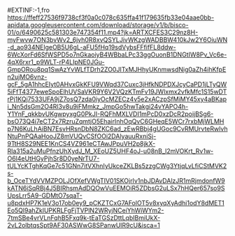 #EXTINF:-1,fro
https://ffeff27536f9738cf3f0a0c078c635ffa41f179635fb33e04aae0bb-apidata.googleusercontent.com/download/storage/v1/b/bisco-01/o/6490625c581303e747354f11.mp4?jk=ARTXCFES3C29nz8H-myFwvw7ON3bvWv2_6jvh0R8xvQSYLJivWKzgWADBBW410kJw2Y6OiuWN-d_ao934NElgeOB5U6gL-aFU5fHq19sdVybsFFfifFL8ddw-6WcXorFd6SfWSPD5o7nGkaoiyB4WBbaLPc33ggOuonB1DNGtIW8Pv_Vc6e-4qX6rxr1_p9WLT-rP4LIpNE0JGu-GmpORou8pq1SwAzYvWLfTDrh2ZO0JITxMJHhyUKnmwsdNig0aZh4ihKfpEn2ujMO6vnz-gcF_5gA1hhcEIyt0AHvxGkKFU9VWqd37Cuxc3jHfkNDPDXJcyCaPD1jLTyQW5iFfT4377eweSpoElhUVSaVKR9Y6V2VQzKTmFv19JWlxmx2vfkMfc1S15wDTrPj1KQj7533UFA9jZ7osQ7zda0iyOcMZECz4v5e2xACzpSfMiMY45xy4aBKapi_Nn5dsGm2O4Rl3v8u9iFMmkz_JmpGo5hwTakgi24vYAPO4h-Y1YnF_qkkbvUKgwpyxgG0PkJI-RQFhMXLVDI1mPcD0xzDcR2poijBSg6-bsO73Q4i7eCT2x7RzruZqmtjO5EhairInhOqQvC6GHeqE5WCr7rxbMjWLMHp7N6KuLhAiBN7EsvHRsnDbN8ZKC6ad_zEwRBbj4gUGoc9CvRMUrvteRwlvhNtuPnPQAaHooJZ8mVUQvCSfOOi2DAlyauuRxniSj-9TtH8S29NEE1KnCS4VZ961eCTAwJPpuVH2p8jkX-Rla315a2uMuPfnzUhXydJ_M_XEoUZ5UHF4oJ-u08nB_l2mVOKrt_Rv1w-O6l4eUtHGyPjhSr8D0yeNrTU7-tULYcKTghKqGe7c51GNn7itVXhnIyUkceZKLBs5zzgCWg3YtjqLvLfiCStMVK2s-b_OceTYdVVMZPOLJOfXefVWgTIV01SKOjrIv1nbJDAvDAlzJR1mRjmdonfW9kATN6iSqRBj4J5BIRhsmAdDQOwVuEEMOiR5ZDbsG2uLSx7hHQer657so9SUpsLrr5A9-GDMtO7sqaT-u8pdxHP7K1eV3o17ob0ey9_pCKZTCxG7AFolOT5v8xyqXyAdhi1odY8dMET1Eo5Ql9ahZklUPKRLFgFjTVPlN2WRyjNCeiYhWiWYm2-7tmSBe4vrVLnFqhB5Fxq9k-tEaTGSzDttLqbIBmiUkX-2vL2olbtqsSpt9AF30ASWwG8SPanwUlR9cU&isca=1
